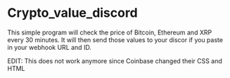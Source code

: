 # Crypto_value_discord

This simple program will check the price of Bitcoin, Ethereum and XRP every 30 minutes. It will then send those values to your discor if you paste in your webhook URL and ID.

EDIT: This does not work anymore since Coinbase changed their CSS and HTML 
